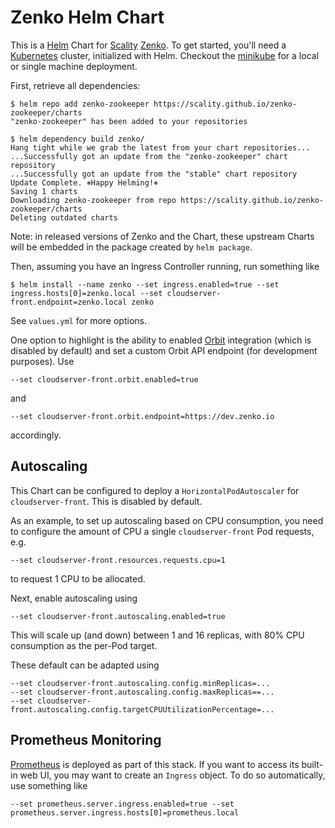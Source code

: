 Zenko Helm Chart
================
This is a [Helm] Chart for [Scality] [Zenko]. To get started, you'll need a
[Kubernetes] cluster, initialized with Helm. Checkout the [minikube](./minikube.md) for 
a local or single machine deployment.

First, retrieve all dependencies:

```shell
$ helm repo add zenko-zookeeper https://scality.github.io/zenko-zookeeper/charts
"zenko-zookeeper" has been added to your repositories

$ helm dependency build zenko/
Hang tight while we grab the latest from your chart repositories...
...Successfully got an update from the "zenko-zookeeper" chart repository
...Successfully got an update from the "stable" chart repository
Update Complete. ⎈Happy Helming!⎈
Saving 1 charts
Downloading zenko-zookeeper from repo https://scality.github.io/zenko-zookeeper/charts
Deleting outdated charts
```

Note: in released versions of Zenko and the Chart, these upstream Charts will
be embedded in the package created by `helm package`.

Then, assuming you have an Ingress Controller running, run something like

```shell
$ helm install --name zenko --set ingress.enabled=true --set ingress.hosts[0]=zenko.local --set cloudserver-front.endpoint=zenko.local zenko
```

See `values.yml` for more options.

One option to highlight is the ability to enabled [Orbit] integration (which is
disabled by default) and set a custom Orbit API endpoint (for development
purposes). Use

```shell
--set cloudserver-front.orbit.enabled=true
```

and

```shell
--set cloudserver-front.orbit.endpoint=https://dev.zenko.io
```

accordingly.

Autoscaling
-----------
This Chart can be configured to deploy a `HorizontalPodAutoscaler` for
`cloudserver-front`. This is disabled by default.

As an example, to set up autoscaling based on CPU consumption, you need to
configure the amount of CPU a single `cloudserver-front` Pod requests, e.g.

```shell
--set cloudserver-front.resources.requests.cpu=1
```

to request 1 CPU to be allocated.

Next, enable autoscaling using

```shell
--set cloudserver-front.autoscaling.enabled=true
```

This will scale up (and down) between 1 and 16 replicas, with 80% CPU
consumption as the per-Pod target.

These default can be adapted using

```shell
--set cloudserver-front.autoscaling.config.minReplicas=...
--set cloudserver-front.autoscaling.config.maxReplicas==...
--set cloudserver-front.autoscaling.config.targetCPUUtilizationPercentage=...
```

Prometheus Monitoring
---------------------
[Prometheus] is deployed as part of this stack. If you want to access its
built-in web UI, you may want to create an `Ingress` object. To do so
automatically, use something like

```shell
--set prometheus.server.ingress.enabled=true --set prometheus.server.ingress.hosts[0]=prometheus.local
```

[Helm]: https://helm.sh
[Scality]: https://scality.com
[Zenko]: https://zenko.io
[Kubernetes]: https://kubernetes.io
[Orbit]: https://admin.zenko.io/user
[Prometheus]: https://prometheus.io
